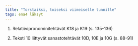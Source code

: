 ```yaml
---
title: "Torstaiksi, toiseksi viimeiselle tunnille"
tags: ena4 läksyt
---
```


1. Relatiivipronominitehtävät K18 ja K19 (s. 135-136)

2. Teksti 10 liittyvät sanastotehtävät 10D, 10E ja 10G (s. 88-91)
